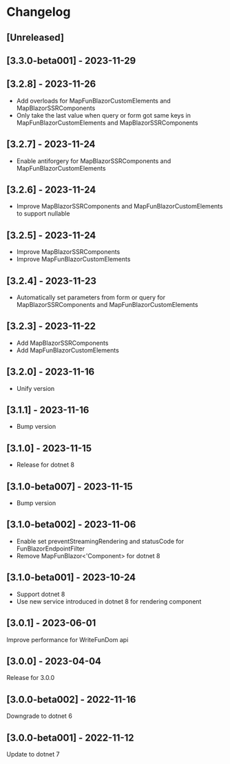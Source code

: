 # Changelog

## [Unreleased]

## [3.3.0-beta001] - 2023-11-29

## [3.2.8] - 2023-11-26

- Add overloads for MapFunBlazorCustomElements and MapBlazorSSRComponents
- Only take the last value when query or form got same keys in MapFunBlazorCustomElements and MapBlazorSSRComponents

## [3.2.7] - 2023-11-24

- Enable antiforgery for MapBlazorSSRComponents and MapFunBlazorCustomElements

## [3.2.6] - 2023-11-24

- Improve MapBlazorSSRComponents and MapFunBlazorCustomElements to support nullable

## [3.2.5] - 2023-11-24

- Improve MapBlazorSSRComponents
- Improve MapFunBlazorCustomElements

## [3.2.4] - 2023-11-23

- Automatically set parameters from form or query for MapBlazorSSRComponents and MapFunBlazorCustomElements

## [3.2.3] - 2023-11-22

- Add MapBlazorSSRComponents
- Add MapFunBlazorCustomElements

## [3.2.0] - 2023-11-16

- Unify version

## [3.1.1] - 2023-11-16

- Bump version

## [3.1.0] - 2023-11-15

- Release for dotnet 8

## [3.1.0-beta007] - 2023-11-15

- Bump version

## [3.1.0-beta002] - 2023-11-06

- Enable set preventStreamingRendering and statusCode for FunBlazorEndpointFilter
- Remove MapFunBlazor<'Component> for dotnet 8

## [3.1.0-beta001] - 2023-10-24

- Support dotnet 8
- Use new service introduced in dotnet 8 for rendering component

## [3.0.1] - 2023-06-01

Improve performance for WriteFunDom api

## [3.0.0] - 2023-04-04

Release for 3.0.0

## [3.0.0-beta002] - 2022-11-16

Downgrade to dotnet 6

## [3.0.0-beta001] - 2022-11-12

Update to dotnet 7